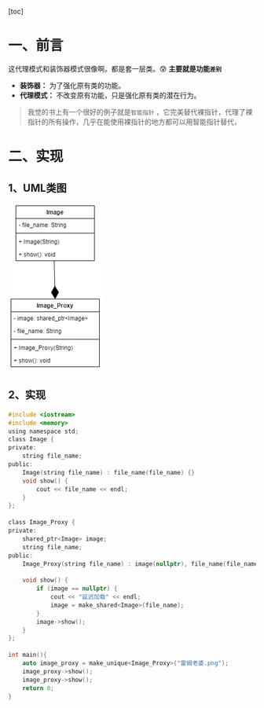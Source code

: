 [toc]

# 一、前言
这代理模式和装饰器模式很像啊。都是套一层类。😰
**主要就是功能`差别`**

- **装饰器：** 为了强化原有类的功能。
- **代理模式：** 不改变原有功能，只是强化原有类的潜在行为。

> 我觉的书上有一个很好的例子就是`智能指针` ，它完美替代裸指针，代理了裸指针的所有操作，几乎在能使用裸指针的地方都可以用智能指针替代，

# 二、实现

## 1、UML类图
![代理模式](.\图片(image)\代理模式.png)

## 2、实现

~~~c
#include <iostream>
#include <memory>
using namespace std;
class Image {
private:
    string file_name;
public:
    Image(string file_name) : file_name(file_name) {}
    void show() {
        cout << file_name << endl;
    }
};

class Image_Proxy {
private:
    shared_ptr<Image> image;
    string file_name;
public:
    Image_Proxy(string file_name) : image(nullptr), file_name(file_name) {}

    void show() {
        if (image == nullptr) {
            cout << "延迟加载" << endl;
            image = make_shared<Image>(file_name);
        }
        image->show();
    }
};

int main(){
    auto image_proxy = make_unique<Image_Proxy>("雷姆老婆.png");
    image_proxy->show();
    image_proxy->show();
    return 0;
}
~~~